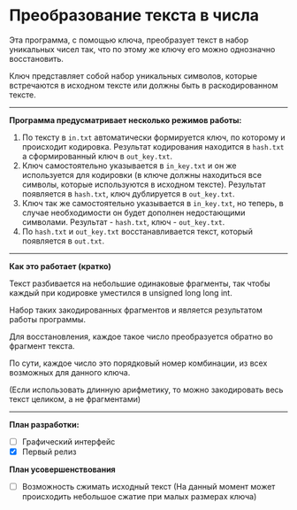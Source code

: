 # Преобразование текста в числа
Эта программа, с помощью ключа, преобразует текст в набор уникальных чисел так, что по этому же ключу его можно однозначно восстановить.

Ключ представляет собой набор уникальных символов, которые встречаются в исходном тексте или должны быть в раскодированном тексте.
***
__Программа предусматривает несколько режимов работы:__

1. По тексту в `in.txt` автоматически формируется ключ, по которому и происходит кодировка. Результат кодирования находится в `hash.txt` а сформированный ключ в `out_key.txt`.
2. Ключ самостоятельно указывается в `in_key.txt` и он же используется для кодировки (в ключе должны находиться все символы, которые используются в исходном тексте). Результат появляется в `hash.txt`, ключ дублируется в `out_key.txt`.
3. Ключ так же самостоятельно указывается в `in_key.txt`, но теперь, в случае необходимости он будет дополнен недостающими символами. Результат - `hash.txt`, ключ - `out_key.txt`.
4. По `hash.txt` и `out_key.txt` восстанавливается текст, который появляется в `out.txt`.
***
__Как это работает (кратко)__

Текст разбивается на небольшие одинаковые фрагменты, так чтобы каждый при кодировке уместился в unsigned long long int.

Набор таких закодированных фрагментов и является результатом работы программы.

Для восстановления, каждое такое число преобразуется обратно во фрагмент текста.

По сути, каждое число это порядковый номер комбинации, из всех возможных для данного ключа.

(Если использовать длинную арифметику, то можно закодировать весь текст целиком, а не фрагментами)
***
__План разработки:__
* [ ] Графический интерфейс
* [x] Первый релиз

__План усовершенствования__
* [ ] Возможность сжимать исходный текст (На данный момент может происходить небольшое сжатие при малых размерах ключа)
